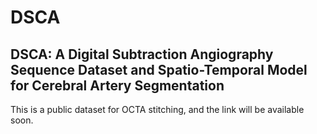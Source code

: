 # DSCA
## DSCA: A Digital Subtraction Angiography Sequence Dataset and Spatio-Temporal Model for Cerebral Artery Segmentation

This is a public dataset for OCTA stitching, and the link will be available soon.

